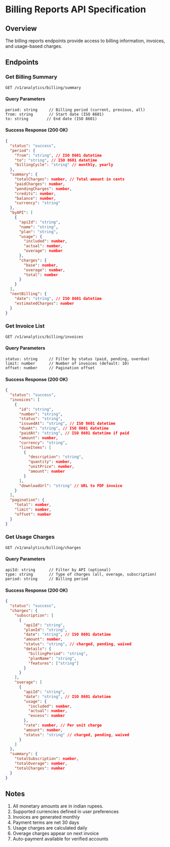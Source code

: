 # Billing Reports API Specification

## Overview

The billing reports endpoints provide access to billing information, invoices, and usage-based charges.

## Endpoints

### Get Billing Summary

```
GET /v1/analytics/billing/summary
```

#### Query Parameters

```
period: string     // Billing period (current, previous, all)
from: string       // Start date (ISO 8601)
to: string        // End date (ISO 8601)
```

#### Success Response (200 OK)

```json
{
  "status": "success",
  "period": {
    "from": "string", // ISO 8601 datetime
    "to": "string", // ISO 8601 datetime
    "billingCycle": "string" // monthly, yearly
  },
  "summary": {
    "totalCharges": number, // Total amount in cents
    "paidCharges": number,
    "pendingCharges": number,
    "credits": number,
    "balance": number,
    "currency": "string"
  },
  "byAPI": [
    {
      "apiId": "string",
      "name": "string",
      "plan": "string",
      "usage": {
        "included": number,
        "actual": number,
        "overage": number
      },
      "charges": {
        "base": number,
        "overage": number,
        "total": number
      }
    }
  ],
  "nextBilling": {
    "date": "string", // ISO 8601 datetime
    "estimatedCharges": number
  }
}
```

### Get Invoice List

```
GET /v1/analytics/billing/invoices
```

#### Query Parameters

```
status: string     // Filter by status (paid, pending, overdue)
limit: number      // Number of invoices (default: 10)
offset: number     // Pagination offset
```

#### Success Response (200 OK)

```json
{
  "status": "success",
  "invoices": [
    {
      "id": "string",
      "number": "string",
      "status": "string",
      "issuedAt": "string", // ISO 8601 datetime
      "dueAt": "string", // ISO 8601 datetime
      "paidAt": "string", // ISO 8601 datetime if paid
      "amount": number,
      "currency": "string",
      "lineItems": [
        {
          "description": "string",
          "quantity": number,
          "unitPrice": number,
          "amount": number
        }
      ],
      "downloadUrl": "string" // URL to PDF invoice
    }
  ],
  "pagination": {
    "total": number,
    "limit": number,
    "offset": number
  }
}
```

### Get Usage Charges

```
GET /v1/analytics/billing/charges
```

#### Query Parameters

```
apiId: string      // Filter by API (optional)
type: string       // Type of charges (all, overage, subscription)
period: string     // Billing period
```

#### Success Response (200 OK)

```json
{
  "status": "success",
  "charges": {
    "subscription": [
      {
        "apiId": "string",
        "planId": "string",
        "date": "string", // ISO 8601 datetime
        "amount": number,
        "status": "string", // charged, pending, waived
        "details": {
          "billingPeriod": "string",
          "planName": "string",
          "features": ["string"]
        }
      }
    ],
    "overage": [
      {
        "apiId": "string",
        "date": "string", // ISO 8601 datetime
        "usage": {
          "included": number,
          "actual": number,
          "excess": number
        },
        "rate": number, // Per unit charge
        "amount": number,
        "status": "string" // charged, pending, waived
      }
    ]
  },
  "summary": {
    "totalSubscription": number,
    "totalOverage": number,
    "totalCharges": number
  }
}
```

## Notes

1. All monetary amounts are in indian rupees.
2. Supported currencies defined in user preferences
3. Invoices are generated monthly
4. Payment terms are net 30 days
5. Usage charges are calculated daily
6. Overage charges appear on next invoice
7. Auto-payment available for verified accounts
